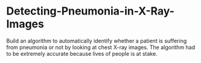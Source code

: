 # Detecting-Pneumonia-in-X-Ray-Images
Build an algorithm to automatically identify whether a patient is suffering from pneumonia or not by looking at chest X-ray images. The algorithm had to be extremely accurate because lives of people is at stake.
